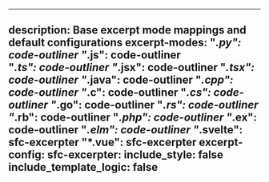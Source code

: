 ---
description: Base excerpt mode mappings and default configurations
excerpt-modes:
  "*.py": code-outliner
  "*.js": code-outliner  
  "*.ts": code-outliner
  "*.jsx": code-outliner
  "*.tsx": code-outliner
  "*.java": code-outliner
  "*.cpp": code-outliner
  "*.c": code-outliner
  "*.cs": code-outliner
  "*.go": code-outliner
  "*.rs": code-outliner
  "*.rb": code-outliner
  "*.php": code-outliner
  "*.ex": code-outliner
  "*.elm": code-outliner
  "*.svelte": sfc-excerpter
  "*.vue": sfc-excerpter
excerpt-config:
  sfc-excerpter:
    include_style: false
    include_template_logic: false
------
